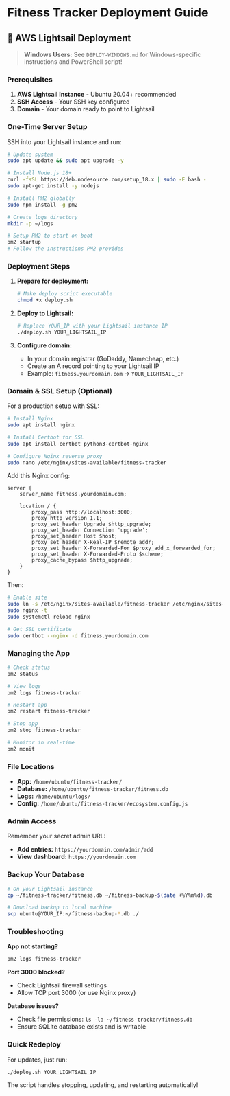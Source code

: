 # Fitness Tracker Deployment Guide

## 🚀 AWS Lightsail Deployment

> **Windows Users:** See `DEPLOY-WINDOWS.md` for Windows-specific instructions and PowerShell script!

### Prerequisites

1. **AWS Lightsail Instance** - Ubuntu 20.04+ recommended
2. **SSH Access** - Your SSH key configured
3. **Domain** - Your domain ready to point to Lightsail

### One-Time Server Setup

SSH into your Lightsail instance and run:

```bash
# Update system
sudo apt update && sudo apt upgrade -y

# Install Node.js 18+
curl -fsSL https://deb.nodesource.com/setup_18.x | sudo -E bash -
sudo apt-get install -y nodejs

# Install PM2 globally
sudo npm install -g pm2

# Create logs directory
mkdir -p ~/logs

# Setup PM2 to start on boot
pm2 startup
# Follow the instructions PM2 provides
```

### Deployment Steps

1. **Prepare for deployment:**
   ```bash
   # Make deploy script executable
   chmod +x deploy.sh
   ```

2. **Deploy to Lightsail:**
   ```bash
   # Replace YOUR_IP with your Lightsail instance IP
   ./deploy.sh YOUR_LIGHTSAIL_IP
   ```

3. **Configure domain:**
   - In your domain registrar (GoDaddy, Namecheap, etc.)
   - Create an A record pointing to your Lightsail IP
   - Example: `fitness.yourdomain.com` → `YOUR_LIGHTSAIL_IP`

### Domain & SSL Setup (Optional)

For a production setup with SSL:

```bash
# Install Nginx
sudo apt install nginx

# Install Certbot for SSL
sudo apt install certbot python3-certbot-nginx

# Configure Nginx reverse proxy
sudo nano /etc/nginx/sites-available/fitness-tracker
```

Add this Nginx config:
```nginx
server {
    server_name fitness.yourdomain.com;
    
    location / {
        proxy_pass http://localhost:3000;
        proxy_http_version 1.1;
        proxy_set_header Upgrade $http_upgrade;
        proxy_set_header Connection 'upgrade';
        proxy_set_header Host $host;
        proxy_set_header X-Real-IP $remote_addr;
        proxy_set_header X-Forwarded-For $proxy_add_x_forwarded_for;
        proxy_set_header X-Forwarded-Proto $scheme;
        proxy_cache_bypass $http_upgrade;
    }
}
```

Then:
```bash
# Enable site
sudo ln -s /etc/nginx/sites-available/fitness-tracker /etc/nginx/sites-enabled/
sudo nginx -t
sudo systemctl reload nginx

# Get SSL certificate
sudo certbot --nginx -d fitness.yourdomain.com
```

### Managing the App

```bash
# Check status
pm2 status

# View logs
pm2 logs fitness-tracker

# Restart app
pm2 restart fitness-tracker

# Stop app
pm2 stop fitness-tracker

# Monitor in real-time
pm2 monit
```

### File Locations

- **App:** `/home/ubuntu/fitness-tracker/`
- **Database:** `/home/ubuntu/fitness-tracker/fitness.db`
- **Logs:** `/home/ubuntu/logs/`
- **Config:** `/home/ubuntu/fitness-tracker/ecosystem.config.js`

### Admin Access

Remember your secret admin URL:
- **Add entries:** `https://yourdomain.com/admin/add`
- **View dashboard:** `https://yourdomain.com`

### Backup Your Database

```bash
# On your Lightsail instance
cp ~/fitness-tracker/fitness.db ~/fitness-backup-$(date +%Y%m%d).db

# Download backup to local machine
scp ubuntu@YOUR_IP:~/fitness-backup-*.db ./
```

### Troubleshooting

**App not starting?**
```bash
pm2 logs fitness-tracker
```

**Port 3000 blocked?**
- Check Lightsail firewall settings
- Allow TCP port 3000 (or use Nginx proxy)

**Database issues?**
- Check file permissions: `ls -la ~/fitness-tracker/fitness.db`
- Ensure SQLite database exists and is writable

### Quick Redeploy

For updates, just run:
```bash
./deploy.sh YOUR_LIGHTSAIL_IP
```

The script handles stopping, updating, and restarting automatically!